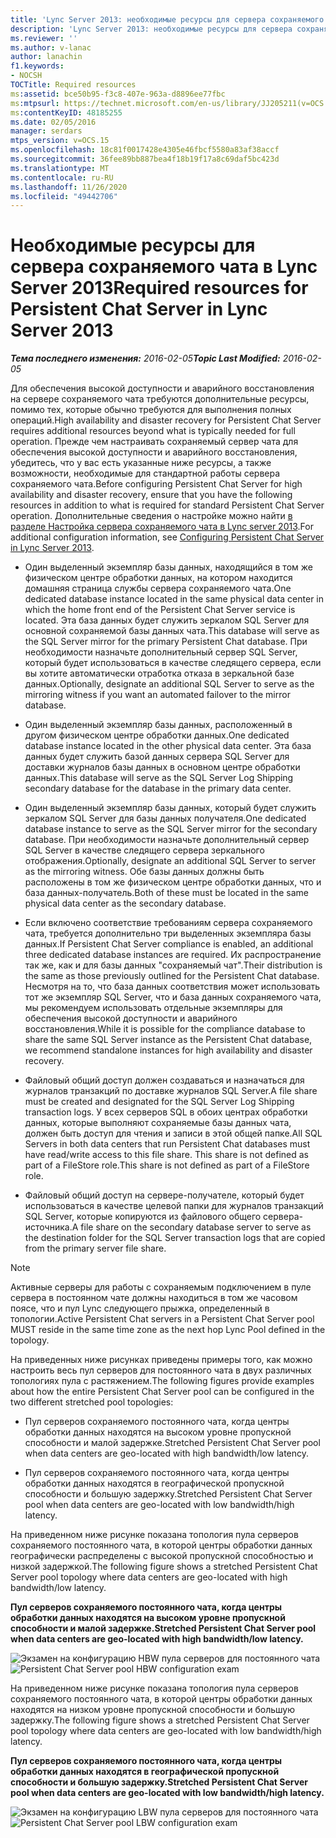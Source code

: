 ```yaml
---
title: 'Lync Server 2013: необходимые ресурсы для сервера сохраняемого чата'
description: 'Lync Server 2013: необходимые ресурсы для сервера сохраняемого чата.'
ms.reviewer: ''
ms.author: v-lanac
author: lanachin
f1.keywords:
- NOCSH
TOCTitle: Required resources
ms:assetid: bce50b95-f3c8-407e-963a-d8896ee77fbc
ms:mtpsurl: https://technet.microsoft.com/en-us/library/JJ205211(v=OCS.15)
ms:contentKeyID: 48185255
ms.date: 02/05/2016
manager: serdars
mtps_version: v=OCS.15
ms.openlocfilehash: 18c81f0017428e4305e46fbcf5580a83af38accf
ms.sourcegitcommit: 36fee89bb887bea4f18b19f17a8c69daf5bc423d
ms.translationtype: MT
ms.contentlocale: ru-RU
ms.lasthandoff: 11/26/2020
ms.locfileid: "49442706"
---
```

# <a name="required-resources-for-persistent-chat-server-in-lync-server-2013"></a><span data-ttu-id="fe119-103">Необходимые ресурсы для сервера сохраняемого чата в Lync Server 2013</span><span class="sxs-lookup"><span data-stu-id="fe119-103">Required resources for Persistent Chat Server in Lync Server 2013</span></span>

<div data-xmlns="http://www.w3.org/1999/xhtml">

<div class="topic" data-xmlns="http://www.w3.org/1999/xhtml" data-msxsl="urn:schemas-microsoft-com:xslt" data-cs="https://msdn.microsoft.com/">

<div data-asp="https://msdn2.microsoft.com/asp">



</div>

<div id="mainSection">

<div id="mainBody"><span data-ttu-id="fe119-104">

<span> </span></span><span class="sxs-lookup"><span data-stu-id="fe119-104">

<span> </span></span></span>

<span data-ttu-id="fe119-105">_**Тема последнего изменения:** 2016-02-05_</span><span class="sxs-lookup"><span data-stu-id="fe119-105">_**Topic Last Modified:** 2016-02-05_</span></span>

<span data-ttu-id="fe119-106">Для обеспечения высокой доступности и аварийного восстановления на сервере сохраняемого чата требуются дополнительные ресурсы, помимо тех, которые обычно требуются для выполнения полных операций.</span><span class="sxs-lookup"><span data-stu-id="fe119-106">High availability and disaster recovery for Persistent Chat Server requires additional resources beyond what is typically needed for full operation.</span></span> <span data-ttu-id="fe119-107">Прежде чем настраивать сохраняемый сервер чата для обеспечения высокой доступности и аварийного восстановления, убедитесь, что у вас есть указанные ниже ресурсы, а также возможности, необходимые для стандартной работы сервера сохраняемого чата.</span><span class="sxs-lookup"><span data-stu-id="fe119-107">Before configuring Persistent Chat Server for high availability and disaster recovery, ensure that you have the following resources in addition to what is required for standard Persistent Chat Server operation.</span></span> <span data-ttu-id="fe119-108">Дополнительные сведения о настройке можно найти [в разделе Настройка сервера сохраняемого чата в Lync server 2013](lync-server-2013-configuring-persistent-chat-server.md).</span><span class="sxs-lookup"><span data-stu-id="fe119-108">For additional configuration information, see [Configuring Persistent Chat Server in Lync Server 2013](lync-server-2013-configuring-persistent-chat-server.md).</span></span>

  - <span data-ttu-id="fe119-109">Один выделенный экземпляр базы данных, находящийся в том же физическом центре обработки данных, на котором находится домашняя страница службы сервера сохраняемого чата.</span><span class="sxs-lookup"><span data-stu-id="fe119-109">One dedicated database instance located in the same physical data center in which the home front end of the Persistent Chat Server service is located.</span></span> <span data-ttu-id="fe119-110">Эта база данных будет служить зеркалом SQL Server для основной сохраняемой базы данных чата.</span><span class="sxs-lookup"><span data-stu-id="fe119-110">This database will serve as the SQL Server mirror for the primary Persistent Chat database.</span></span> <span data-ttu-id="fe119-111">При необходимости назначьте дополнительный сервер SQL Server, который будет использоваться в качестве следящего сервера, если вы хотите автоматически отработка отказа в зеркальной базе данных.</span><span class="sxs-lookup"><span data-stu-id="fe119-111">Optionally, designate an additional SQL Server to serve as the mirroring witness if you want an automated failover to the mirror database.</span></span>

  - <span data-ttu-id="fe119-112">Один выделенный экземпляр базы данных, расположенный в другом физическом центре обработки данных.</span><span class="sxs-lookup"><span data-stu-id="fe119-112">One dedicated database instance located in the other physical data center.</span></span> <span data-ttu-id="fe119-113">Эта база данных будет служить базой данных сервера SQL Server для доставки журналов базы данных в основном центре обработки данных.</span><span class="sxs-lookup"><span data-stu-id="fe119-113">This database will serve as the SQL Server Log Shipping secondary database for the database in the primary data center.</span></span>

  - <span data-ttu-id="fe119-114">Один выделенный экземпляр базы данных, который будет служить зеркалом SQL Server для базы данных получателя.</span><span class="sxs-lookup"><span data-stu-id="fe119-114">One dedicated database instance to serve as the SQL Server mirror for the secondary database.</span></span> <span data-ttu-id="fe119-115">При необходимости назначьте дополнительный сервер SQL Server в качестве следящего сервера зеркального отображения.</span><span class="sxs-lookup"><span data-stu-id="fe119-115">Optionally, designate an additional SQL Server to server as the mirroring witness.</span></span> <span data-ttu-id="fe119-116">Обе базы данных должны быть расположены в том же физическом центре обработки данных, что и база данных-получатель.</span><span class="sxs-lookup"><span data-stu-id="fe119-116">Both of these must be located in the same physical data center as the secondary database.</span></span>

  - <span data-ttu-id="fe119-117">Если включено соответствие требованиям сервера сохраняемого чата, требуется дополнительно три выделенных экземпляра базы данных.</span><span class="sxs-lookup"><span data-stu-id="fe119-117">If Persistent Chat Server compliance is enabled, an additional three dedicated database instances are required.</span></span> <span data-ttu-id="fe119-118">Их распространение так же, как и для базы данных "сохраняемый чат".</span><span class="sxs-lookup"><span data-stu-id="fe119-118">Their distribution is the same as those previously outlined for the Persistent Chat database.</span></span> <span data-ttu-id="fe119-119">Несмотря на то, что база данных соответствия может использовать тот же экземпляр SQL Server, что и база данных сохраняемого чата, мы рекомендуем использовать отдельные экземпляры для обеспечения высокой доступности и аварийного восстановления.</span><span class="sxs-lookup"><span data-stu-id="fe119-119">While it is possible for the compliance database to share the same SQL Server instance as the Persistent Chat database, we recommend standalone instances for high availability and disaster recovery.</span></span>

  - <span data-ttu-id="fe119-120">Файловый общий доступ должен создаваться и назначаться для журналов транзакций по доставке журналов SQL Server.</span><span class="sxs-lookup"><span data-stu-id="fe119-120">A file share must be created and designated for the SQL Server Log Shipping transaction logs.</span></span> <span data-ttu-id="fe119-121">У всех серверов SQL в обоих центрах обработки данных, которые выполняют сохраняемые базы данных чата, должен быть доступ для чтения и записи в этой общей папке.</span><span class="sxs-lookup"><span data-stu-id="fe119-121">All SQL Servers in both data centers that run Persistent Chat databases must have read/write access to this file share.</span></span> <span data-ttu-id="fe119-122">This share is not defined as part of a FileStore role.</span><span class="sxs-lookup"><span data-stu-id="fe119-122">This share is not defined as part of a FileStore role.</span></span>

  - <span data-ttu-id="fe119-123">Файловый общий доступ на сервере-получателе, который будет использоваться в качестве целевой папки для журналов транзакций SQL Server, которые копируются из файлового общего сервера-источника.</span><span class="sxs-lookup"><span data-stu-id="fe119-123">A file share on the secondary database server to serve as the destination folder for the SQL Server transaction logs that are copied from the primary server file share.</span></span>

<div>


> [!NOTE]  
> <span data-ttu-id="fe119-124">Активные серверы для работы с сохраняемым подключением в пуле сервера в постоянном чате должны находиться в том же часовом поясе, что и пул Lync следующего прыжка, определенный в топологии.</span><span class="sxs-lookup"><span data-stu-id="fe119-124">Active Persistent Chat servers in a Persistent Chat Server pool MUST reside in the same time zone as the next hop Lync Pool defined in the topology.</span></span>



</div>

<span data-ttu-id="fe119-125">На приведенных ниже рисунках приведены примеры того, как можно настроить весь пул серверов для постоянного чата в двух различных топологиях пула с растяжением.</span><span class="sxs-lookup"><span data-stu-id="fe119-125">The following figures provide examples about how the entire Persistent Chat Server pool can be configured in the two different stretched pool topologies:</span></span>

  - <span data-ttu-id="fe119-126">Пул серверов сохраняемого постоянного чата, когда центры обработки данных находятся на высоком уровне пропускной способности и малой задержке.</span><span class="sxs-lookup"><span data-stu-id="fe119-126">Stretched Persistent Chat Server pool when data centers are geo-located with high bandwidth/low latency.</span></span>

  - <span data-ttu-id="fe119-127">Пул серверов сохраняемого постоянного чата, когда центры обработки данных находятся в географической пропускной способности и большую задержку.</span><span class="sxs-lookup"><span data-stu-id="fe119-127">Stretched Persistent Chat Server pool when data centers are geo-located with low bandwidth/high latency.</span></span>

<span data-ttu-id="fe119-128">На приведенном ниже рисунке показана топология пула серверов сохраняемого постоянного чата, в которой центры обработки данных географически распределены с высокой пропускной способностью и низкой задержкой.</span><span class="sxs-lookup"><span data-stu-id="fe119-128">The following figure shows a stretched Persistent Chat Server pool topology where data centers are geo-located with high bandwidth/low latency.</span></span>

<span data-ttu-id="fe119-129">**Пул серверов сохраняемого постоянного чата, когда центры обработки данных находятся на высоком уровне пропускной способности и малой задержке.**</span><span class="sxs-lookup"><span data-stu-id="fe119-129">**Stretched Persistent Chat Server pool when data centers are geo-located with high bandwidth/low latency.**</span></span>

<span data-ttu-id="fe119-130">![Экзамен на конфигурацию HBW пула серверов для постоянного чата](images/JJ205211.55d10910-c824-41e6-bed2-08d13a2abd65(OCS.15).jpg "Экзамен на конфигурацию HBW пула серверов для постоянного чата")</span><span class="sxs-lookup"><span data-stu-id="fe119-130">![Persistent Chat Server pool HBW configuration exam](images/JJ205211.55d10910-c824-41e6-bed2-08d13a2abd65(OCS.15).jpg "Persistent Chat Server pool HBW configuration exam")</span></span>

<span data-ttu-id="fe119-131">На приведенном ниже рисунке показана топология пула серверов сохраняемого постоянного чата, в которой центры обработки данных находятся на низком уровне пропускной способности и большую задержку.</span><span class="sxs-lookup"><span data-stu-id="fe119-131">The following figure shows a stretched Persistent Chat Server pool topology where data centers are geo-located with low bandwidth/high latency.</span></span>

<span data-ttu-id="fe119-132">**Пул серверов сохраняемого постоянного чата, когда центры обработки данных находятся в географической пропускной способности и большую задержку.**</span><span class="sxs-lookup"><span data-stu-id="fe119-132">**Stretched Persistent Chat Server pool when data centers are geo-located with low bandwidth/high latency.**</span></span>

<span data-ttu-id="fe119-133">![Экзамен на конфигурацию LBW пула серверов для постоянного чата](images/JJ205211.586b0a3a-3767-4991-944f-ee54389512aa(OCS.15).jpg "Экзамен на конфигурацию LBW пула серверов для постоянного чата")</span><span class="sxs-lookup"><span data-stu-id="fe119-133">![Persistent Chat Server pool LBW configuration exam](images/JJ205211.586b0a3a-3767-4991-944f-ee54389512aa(OCS.15).jpg "Persistent Chat Server pool LBW configuration exam")</span></span>

<span data-ttu-id="fe119-134"></div>

<span> </span>

</div>

</div>

</span><span class="sxs-lookup"><span data-stu-id="fe119-134"></div>

<span> </span>

</div>

</div>

</span></span></div>

